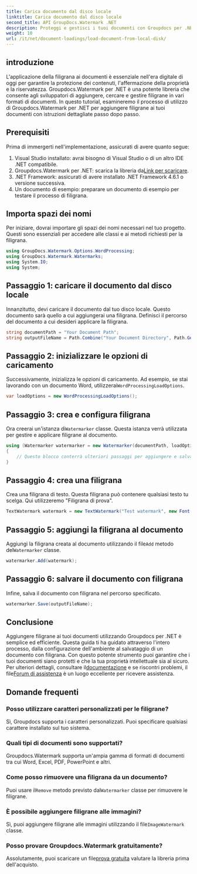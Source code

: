 ```yaml
---
title: Carica documento dal disco locale
linktitle: Carica documento dal disco locale
second_title: API GroupDocs.Watermark .NET
description: Proteggi e gestisci i tuoi documenti con Groupdocs per .NET. Segui la nostra guida dettagliata per aggiungere filigrane senza problemi.
weight: 10
url: /it/net/document-loadings/load-document-from-local-disk/
---
```

## introduzione
L'applicazione della filigrana ai documenti è essenziale nell'era digitale di oggi per garantire la protezione dei contenuti, l'affermazione della proprietà e la riservatezza. Groupdocs.Watermark per .NET è una potente libreria che consente agli sviluppatori di aggiungere, cercare e gestire filigrane in vari formati di documenti. In questo tutorial, esamineremo il processo di utilizzo di Groupdocs.Watermark per .NET per aggiungere filigrane ai tuoi documenti con istruzioni dettagliate passo dopo passo.
## Prerequisiti
Prima di immergerti nell'implementazione, assicurati di avere quanto segue:
1. Visual Studio installato: avrai bisogno di Visual Studio o di un altro IDE .NET compatibile.
2.  Groupdocs.Watermark per .NET: scarica la libreria da[Link per scaricare](https://releases.groupdocs.com/Watermark/net/).
3. .NET Framework: assicurati di avere installato .NET Framework 4.6.1 o versione successiva.
4. Un documento di esempio: preparare un documento di esempio per testare il processo di filigrana.
## Importa spazi dei nomi
Per iniziare, dovrai importare gli spazi dei nomi necessari nel tuo progetto. Questi sono essenziali per accedere alle classi e ai metodi richiesti per la filigrana.
```csharp
using GroupDocs.Watermark.Options.WordProcessing;
using GroupDocs.Watermark.Watermarks;
using System.IO;
using System;
```
## Passaggio 1: caricare il documento dal disco locale
Innanzitutto, devi caricare il documento dal tuo disco locale. Questo documento sarà quello a cui aggiungerai una filigrana.
Definisci il percorso del documento a cui desideri applicare la filigrana.
```csharp
string documentPath = "Your Document Path";
string outputFileName = Path.Combine("Your Document Directory", Path.GetFileName(documentPath));
```
## Passaggio 2: inizializzare le opzioni di caricamento
 Successivamente, inizializza le opzioni di caricamento. Ad esempio, se stai lavorando con un documento Word, utilizzerai`WordProcessingLoadOptions`.
```csharp
var loadOptions = new WordProcessingLoadOptions();
```
## Passaggio 3: crea e configura filigrana
 Ora creerai un'istanza di`Watermarker` classe. Questa istanza verrà utilizzata per gestire e applicare filigrane al documento.
```csharp
using (Watermarker watermarker = new Watermarker(documentPath, loadOptions))
{
    // Questo blocco conterrà ulteriori passaggi per aggiungere e salvare la filigrana
}
```
## Passaggio 4: crea una filigrana
Crea una filigrana di testo. Questa filigrana può contenere qualsiasi testo tu scelga. Qui utilizzeremo "Filigrana di prova".
```csharp
TextWatermark watermark = new TextWatermark("Test watermark", new Font("Arial", 12));
```
## Passaggio 5: aggiungi la filigrana al documento
Aggiungi la filigrana creata al documento utilizzando il file`Add` metodo del`Watermarker` classe.
```csharp
watermarker.Add(watermark);
```
## Passaggio 6: salvare il documento con filigrana
Infine, salva il documento con filigrana nel percorso specificato.
```csharp
watermarker.Save(outputFileName);
```

## Conclusione
Aggiungere filigrane ai tuoi documenti utilizzando Groupdocs per .NET è semplice ed efficiente. Questa guida ti ha guidato attraverso l'intero processo, dalla configurazione dell'ambiente al salvataggio di un documento con filigrana. Con questo potente strumento puoi garantire che i tuoi documenti siano protetti e che la tua proprietà intellettuale sia al sicuro. 
 Per ulteriori dettagli, consultare il[documentazione](https://tutorials.groupdocs.com/Watermark/net/) e se riscontri problemi, il file[Forum di assistenza](https://forum.groupdocs.com/c/watermark/19) è un luogo eccellente per ricevere assistenza. 
## Domande frequenti
### Posso utilizzare caratteri personalizzati per le filigrane?
Sì, Groupdocs supporta i caratteri personalizzati. Puoi specificare qualsiasi carattere installato sul tuo sistema.
### Quali tipi di documenti sono supportati?
Groupdocs.Watermark supporta un'ampia gamma di formati di documenti tra cui Word, Excel, PDF, PowerPoint e altri.
### Come posso rimuovere una filigrana da un documento?
 Puoi usare il`Remove` metodo previsto dal`Watermarker` classe per rimuovere le filigrane.
### È possibile aggiungere filigrane alle immagini?
 Sì, puoi aggiungere filigrane alle immagini utilizzando il file`ImageWatermark` classe.
### Posso provare Groupdocs.Watermark gratuitamente?
 Assolutamente, puoi scaricare un file[prova gratuita](https://releases.groupdocs.com/) valutare la libreria prima dell'acquisto.